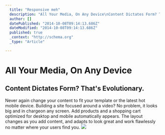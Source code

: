 ```yaml
---
  title: "Responsive meh"
  description: "All Your Media, On Any Device\nContent Dictates Form? That&#39;s Evolutionary.\nNever again change your content to fit your template or the latest hot mobile devi"
  author: []
  datePublished: "2014-10-08T09:14:13.686Z"
  dateModified: "2014-10-08T09:14:13.686Z"
  published: true
  _context: "http://schema.org"
  _type: "Article"

---
```

# All Your Media, On Any Device

## Content Dictates Form? That's Evolutionary.

Never again change your content to fit your template or the latest hot mobile device. Building a site focused around a video? No problem, it looks big and in chargeon any screen. Add products and a shopping cart optimized for desktop and mobile automatically appears. The layout changes as you add content, and adapts to look great and work flawlessly no matter where your users find you.
![](https://s3-us-west-2.amazonaws.com/cdn.thegrid.io/posts/Page-Setp.gif)